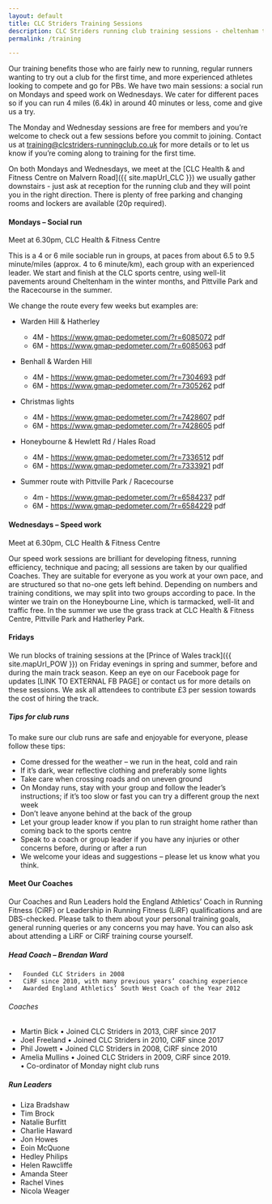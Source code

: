 ```yaml
---
layout: default
title: CLC Striders Training Sessions
description: CLC Striders running club training sessions - cheltenham training sessions
permalink: /training

---
```


Our training benefits those who are fairly new to running, regular runners wanting to try out a club for the first time, and more experienced athletes looking to compete and go for PBs.  We have two main sessions: a social run on Mondays and speed work on Wednesdays.  We cater for different paces so if you can run 4 miles (6.4k) in around 40 minutes or less, come and give us a try.  

The Monday and Wednesday sessions are free for members and you’re welcome to check out a few sessions before you commit to joining.  Contact us at <training@clcstriders-runningclub.co.uk> for more details or to let us know if you’re coming along to training for the first time.  

On both Mondays and Wednesdays, we meet at the [CLC Health & and Fitness Centre on Malvern Road]({{ site.mapUrl_CLC }}) we usually gather downstairs - just ask at reception for the running club and they will point you in the right direction.  There is plenty of free parking and changing rooms and lockers are available (20p required). 

#### Mondays – Social run

Meet at 6.30pm, CLC Health & Fitness Centre

This is a 4 or 6 mile sociable run in groups, at paces from about 6.5 to 9.5 minute/miles (approx. 4 to 6 minute/km), each group with an experienced leader.  We start and finish at the CLC sports centre, using well-lit pavements around Cheltenham in the winter months, and Pittville Park and the Racecourse in the summer.

We change the route every few weeks but examples are:

- Warden Hill & Hatherley
  - 4M - <https://www.gmap-pedometer.com/?r=6085072>	pdf  
  - 6M - <https://www.gmap-pedometer.com/?r=6085063>	pdf

- Benhall & Warden Hill
  - 4M - <https://www.gmap-pedometer.com/?r=7304693>	pdf
  - 6M - <https://www.gmap-pedometer.com/?r=7305262> 	pdf

- Christmas lights
  - 4M - <https://www.gmap-pedometer.com/?r=7428607>	pdf
  - 6M - <https://www.gmap-pedometer.com/?r=7428605>	pdf

- Honeybourne & Hewlett Rd / Hales Road
  - 4M - <https://www.gmap-pedometer.com/?r=7336512>	pdf	
  - 6M - <https://www.gmap-pedometer.com/?r=7333921>	pdf	

- Summer route with Pittville Park / Racecourse
  - 4m - <https://www.gmap-pedometer.com/?r=6584237> 	pdf
  - 6M - <https://www.gmap-pedometer.com/?r=6584229> 	pdf

#### Wednesdays – Speed work

Meet at 6.30pm, CLC Health & Fitness Centre

Our speed work sessions are brilliant for developing fitness, running efficiency, technique and pacing; all sessions are taken by our qualified Coaches.  They are suitable for everyone as you work at your own pace, and are structured so that no-one gets left behind.  Depending on numbers and training conditions, we may split into two groups according to pace.  In the winter we train on the Honeybourne Line, which is tarmacked, well-lit and traffic free.  In the summer we use the grass track at CLC Health & Fitness Centre, Pittville Park and Hatherley Park. 

#### Fridays

We run blocks of training sessions at the [Prince of Wales track]({{ site.mapUrl_POW }}) on Friday evenings in spring and summer, before and during the main track season.  Keep an eye on our Facebook page for updates [LINK TO EXTERNAL FB PAGE] or contact us for more details on these sessions.  We ask all attendees to contribute £3 per session towards the cost of hiring the track.

##### Tips for club runs

To make sure our club runs are safe and enjoyable for everyone, please follow these tips:

- Come dressed for the weather – we run in the heat, cold and rain
- If it’s dark, wear reflective clothing and preferably some lights
- Take care when crossing roads and on uneven ground
- On Monday runs, stay with your group and follow the leader’s instructions; if it’s too slow or fast you can try a different group the next week
- Don’t leave anyone behind at the back of the group
- Let your group leader know if you plan to run straight home rather than coming back to the sports centre
- Speak to a coach or group leader if you have any injuries or other concerns before, during or after a run
- We welcome your ideas and suggestions – please let us know what you think.

#### Meet Our Coaches

Our Coaches and Run Leaders hold the England Athletics’ Coach in Running Fitness (CiRF) or Leadership in Running Fitness (LiRF) qualifications and are DBS-checked.  Please talk to them about your personal training goals, general running queries or any concerns you may have.  You can also ask about attending a LiRF or CiRF training course yourself.

##### Head Coach – Brendan Ward

	•	Founded CLC Striders in 2008
	•	CiRF since 2010, with many previous years’ coaching experience
	•	Awarded England Athletics’ South West Coach of the Year 2012

###### Coaches

- Martin Bick
	•	Joined CLC Striders in 2013, CiRF since 2017
- Joel Freeland
	•	Joined CLC Striders in 2010, CiRF since 2017
- Phil Jowett
	•	Joined CLC Striders in 2008, CiRF since 2010
- Amelia Mullins
	•	Joined CLC Striders in 2009, CiRF since 2019.  
	•	Co-ordinator of Monday night club runs

##### Run Leaders

- Liza Bradshaw
- Tim Brock
- Natalie Burfitt
- Charlie Haward
- Jon Howes
- Eoin McQuone
- Hedley Philips
- Helen Rawcliffe
- Amanda Steer
- Rachel Vines
- Nicola Weager

